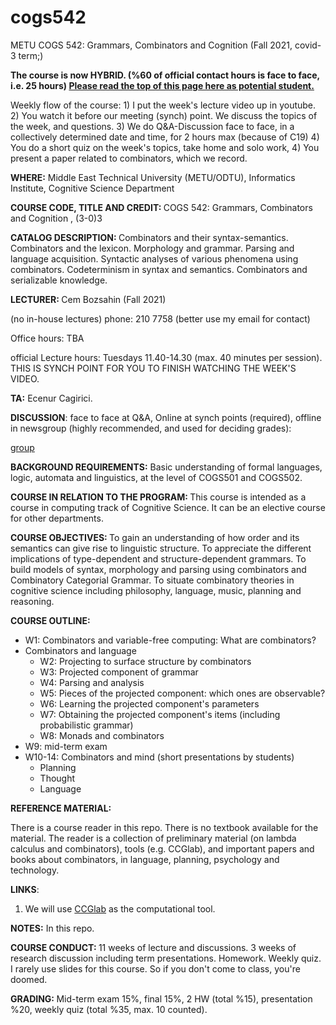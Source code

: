 # cogs542
METU COGS 542: Grammars, Combinators and Cognition (Fall 2021, covid-3 term;)

<b> The course is now HYBRID. (%60 of official contact hours is face to face, i.e. 25 hours) 
<a href="https://bozsahin.github.io/">Please read the top of this page here as potential student.</a> </b>

Weekly flow of the course: 1) I put the week's lecture video up in youtube. 2) You watch it before our meeting (synch) point. We discuss the topics of
the week, and questions. 3) We do Q&A-Discussion face to face, in a collectively determined date and time, for 2 hours max (because of C19)
4) You do a short quiz on the week's topics, take home and solo work, 4) You present a paper related to combinators, which we record.

<p><b>WHERE:</b> Middle East Technical University (METU/ODTU), Informatics Institute, Cognitive Science Department

<p>
<b>COURSE CODE, TITLE AND CREDIT: </b>
       COGS 542: Grammars, Combinators and Cognition , (3-0)3

<p>
<b>CATALOG DESCRIPTION: </b> Combinators and their syntax-semantics. Combinators and the lexicon. Morphology and grammar. Parsing and language acquisition. Syntactic analyses of various phenomena using combinators. Codeterminism in syntax and semantics. Combinators and serializable knowledge.

<p>
<b>LECTURER: </b> Cem Bozsahin (Fall 2021)
       
(no in-house lectures) phone: 210 7758 (better use my email for contact)

Office hours: TBA

official Lecture hours:  Tuesdays 11.40-14.30 (max. 40 minutes per session). THIS IS SYNCH POINT FOR YOU TO FINISH WATCHING THE WEEK'S VIDEO.  

<p><b>TA:</b>  Ecenur Cagirici.
       
<p><b>DISCUSSION</b>: face to face at Q&A, Online at synch points (required), offline in newsgroup (highly recommended, and used for deciding grades):
       
[group](https://groups.google.com/forum/#!forum/metu-cogs-542)

<p>
<b>BACKGROUND REQUIREMENTS:</b> Basic understanding of formal languages, logic, automata and linguistics, at the level of COGS501 and COGS502. 

<p>
<b>COURSE IN RELATION TO THE PROGRAM: </b>
This course is intended as a course in computing track of Cognitive Science. It can be an elective course for other departments.

<p>
<b>COURSE OBJECTIVES: </b> To gain an understanding of how order and its semantics can give rise to linguistic structure. To appreciate the different implications of type-dependent and structure-dependent grammars. To build models of syntax, morphology and parsing using combinators and Combinatory Categorial Grammar. To situate combinatory theories in cognitive science including philosophy, language, music, planning and reasoning. 

<p><b>
COURSE OUTLINE: </b>

<ul> 
<li>W1: Combinators and variable-free computing: What are combinators?
<li> Combinators and language
<ul>
<li>W2: Projecting to surface structure by combinators
<li>W3: Projected component of grammar
<li>W4: Parsing and analysis
<li>W5: Pieces of the projected component: which ones are observable?
<li>W6: Learning the projected component's parameters
<li>W7: Obtaining the projected component's items (including probabilistic grammar)
<li> W8: Monads and combinators
</ul>
<li>W9: mid-term exam
<li>W10-14: Combinators and mind (short presentations by students)
<ul>
<li> Planning
<li> Thought
<li> Language
</ul>
</ul>

<p>
<b>REFERENCE MATERIAL: </b>

There is a course reader in this repo. There is no textbook available for the material. The reader
is a collection of preliminary material (on lambda calculus and combinators), tools (e.g. CCGlab), and important
papers and books about combinators, in language, planning, psychology and technology.

<p>
<b> LINKS</b>:
<ol>       
<li> We will use <a href="https://github.com/bozsahin/ccglab">CCGlab</a>
as the computational tool.
</ol>

<p>
<b> NOTES:</b> In this repo.
       
<p><b>COURSE CONDUCT: </b> 11 weeks of lecture and discussions. 3 weeks of research discussion including term presentations. Homework. Weekly quiz.
I rarely use slides for this course. So if you
don't come to class, you're doomed.
<p><b>GRADING: </b>Mid-term exam 15%, final 15%, 2 HW (total %15), presentation %20, weekly quiz (total %35, max. 10 counted).
